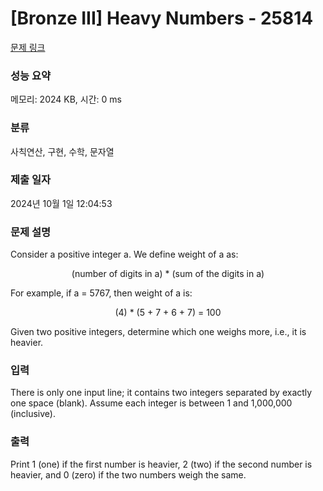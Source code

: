 # [Bronze III] Heavy Numbers - 25814 

[문제 링크](https://www.acmicpc.net/problem/25814) 

### 성능 요약

메모리: 2024 KB, 시간: 0 ms

### 분류

사칙연산, 구현, 수학, 문자열

### 제출 일자

2024년 10월 1일 12:04:53

### 문제 설명

<p>Consider a positive integer a. We define weight of a as:</p>

<p style="text-align: center;">(number of digits in a) * (sum of the digits in a)</p>

<p>For example, if a = 5767, then weight of a is:</p>

<p style="text-align: center;">(4) * (5 + 7 + 6 + 7) = 100</p>

<p>Given two positive integers, determine which one weighs more, i.e., it is heavier.</p>

### 입력 

 <p>There is only one input line; it contains two integers separated by exactly one space (blank). Assume each integer is between 1 and 1,000,000 (inclusive).</p>

### 출력 

 <p>Print 1 (one) if the first number is heavier, 2 (two) if the second number is heavier, and 0 (zero) if the two numbers weigh the same.</p>

